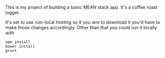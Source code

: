 This is my project of building a basic MEAN stack app. It's a coffee roast logger.

It's set to use non-local hosting so if you wre to download it you'd have to make those changes accordingly. Other than that you could run it locally with

    npm install
    bower install
    grunt
